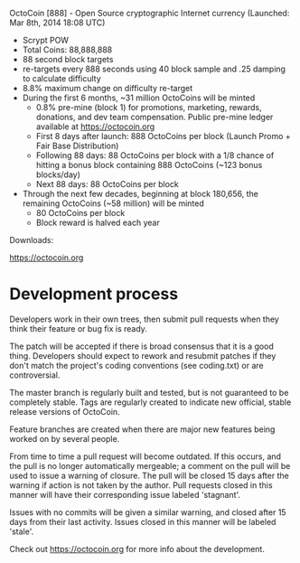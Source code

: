 OctoCoin [888] - Open Source cryptographic Internet currency (Launched: Mar 8th, 2014 18:08 UTC)

 - Scrypt POW
 - Total Coins: 88,888,888
 - 88 second block targets
 - re-targets every 888 seconds using 40 block sample and .25 damping to calculate difficulty
 - 8.8% maximum change on difficulty re-target
 - During the first 6 months, ~31 million OctoCoins will be minted
	- 0.8% pre-mine (block 1) for promotions, marketing, rewards, donations, and dev team compensation. Public pre-mine ledger available at https://octocoin.org
	- First 8 days after launch: 888 OctoCoins per block (Launch Promo + Fair Base Distribution)
	- Following 88 days: 88 OctoCoins per block with a 1/8 chance of hitting a bonus block containing 888 OctoCoins (~123 bonus blocks/day)
	- Next 88 days: 88 OctoCoins per block
 - Through the next few decades, beginning at block 180,656, the remaining OctoCoins (~58 million) will be minted
	- 80 OctoCoins per block
	- Block reward is halved each year
 
Downloads:

https://octocoin.org

Development process
===================

Developers work in their own trees, then submit pull requests when
they think their feature or bug fix is ready.

The patch will be accepted if there is broad consensus that it is a
good thing.  Developers should expect to rework and resubmit patches
if they don't match the project's coding conventions (see coding.txt)
or are controversial.

The master branch is regularly built and tested, but is not guaranteed
to be completely stable. Tags are regularly created to indicate new
official, stable release versions of OctoCoin.

Feature branches are created when there are major new features being
worked on by several people.

From time to time a pull request will become outdated. If this occurs, and
the pull is no longer automatically mergeable; a comment on the pull will
be used to issue a warning of closure. The pull will be closed 15 days
after the warning if action is not taken by the author. Pull requests closed
in this manner will have their corresponding issue labeled 'stagnant'.

Issues with no commits will be given a similar warning, and closed after
15 days from their last activity. Issues closed in this manner will be 
labeled 'stale'. 

Check out https://octocoin.org for more info about the development.
